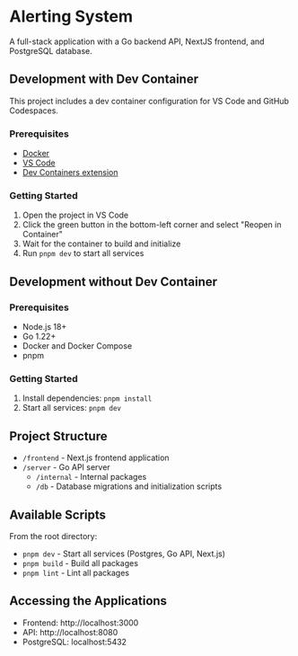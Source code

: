 # Alerting System

A full-stack application with a Go backend API, NextJS frontend, and PostgreSQL database.

## Development with Dev Container

This project includes a dev container configuration for VS Code and GitHub Codespaces.

### Prerequisites

- [Docker](https://www.docker.com/products/docker-desktop)
- [VS Code](https://code.visualstudio.com/)
- [Dev Containers extension](https://marketplace.visualstudio.com/items?itemName=ms-vscode-remote.remote-containers)

### Getting Started

1. Open the project in VS Code
2. Click the green button in the bottom-left corner and select "Reopen in Container"
3. Wait for the container to build and initialize
4. Run `pnpm dev` to start all services

## Development without Dev Container

### Prerequisites

- Node.js 18+
- Go 1.22+
- Docker and Docker Compose
- pnpm

### Getting Started

1. Install dependencies: `pnpm install`
2. Start all services: `pnpm dev`

## Project Structure

- `/frontend` - Next.js frontend application
- `/server` - Go API server
  - `/internal` - Internal packages
  - `/db` - Database migrations and initialization scripts

## Available Scripts

From the root directory:

- `pnpm dev` - Start all services (Postgres, Go API, Next.js)
- `pnpm build` - Build all packages
- `pnpm lint` - Lint all packages

## Accessing the Applications

- Frontend: http://localhost:3000
- API: http://localhost:8080
- PostgreSQL: localhost:5432